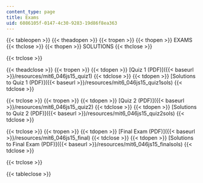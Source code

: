 ```yaml
---
content_type: page
title: Exams
uid: 6086105f-0147-4c30-9283-19d86f8ea363
---
```


{{< tableopen >}}
{{< theadopen >}}
{{< tropen >}}
{{< thopen >}}
EXAMS
{{< thclose >}}
{{< thopen >}}
SOLUTIONS
{{< thclose >}}

{{< trclose >}}

{{< theadclose >}}
{{< tropen >}}
{{< tdopen >}}
[Quiz 1 (PDF)]({{< baseurl >}}/resources/mit6_046js15_quiz1)
{{< tdclose >}}
{{< tdopen >}}
[Solutions to Quiz 1 (PDF)]({{< baseurl >}}/resources/mit6_046js15_quiz1sols)
{{< tdclose >}}

{{< trclose >}}
{{< tropen >}}
{{< tdopen >}}
[Quiz 2 (PDF)]({{< baseurl >}}/resources/mit6_046js15_quiz2)
{{< tdclose >}}
{{< tdopen >}}
[Solutions to Quiz 2 (PDF)]({{< baseurl >}}/resources/mit6_046js15_quiz2sols)
{{< tdclose >}}

{{< trclose >}}
{{< tropen >}}
{{< tdopen >}}
[Final Exam (PDF)]({{< baseurl >}}/resources/mit6_046js15_final)
{{< tdclose >}}
{{< tdopen >}}
[Solutions to Final Exam (PDF)]({{< baseurl >}}/resources/mit6_046js15_finalsols)
{{< tdclose >}}

{{< trclose >}}

{{< tableclose >}}
